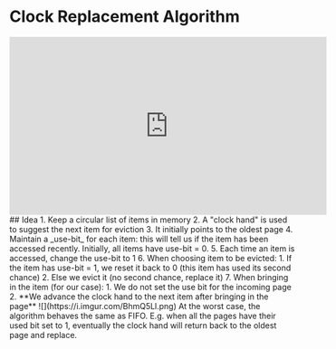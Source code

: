 # Clock Replacement Algorithm
<iframe width="560" height="315" src="https://www.youtube.com/embed/b-dRK8B8dQk?start=319" title="YouTube video player" frameborder="0" allow="accelerometer; autoplay; clipboard-write; encrypted-media; gyroscope; picture-in-picture" allowfullscreen></iframe>
## Idea
1. Keep a circular list of items in memory
2. A "clock hand" is used to suggest the next item for eviction
3. It initially points to the oldest page
4. Maintain a _use-bit_ for each item: this will tell us if the item has been accessed recently. Initially, all items have use-bit = 0.
5. Each time an item is accessed, change the use-bit to 1
6. When choosing item to be evicted:
	1. If the item has use-bit = 1, we reset it back to 0 (this item has used its second chance)
	2. Else we evict it (no second chance, replace it)
7. When bringing in the item (for our case):
	1. We do not set the use bit for the incoming page
	2. **We advance the clock hand to the next item after bringing in the page**
![](https://i.imgur.com/BhmQ5Ll.png)
At the worst case, the algorithm behaves the same as FIFO. E.g. when all the pages have their used bit set to 1, eventually the clock hand will return back to the oldest page and replace. 